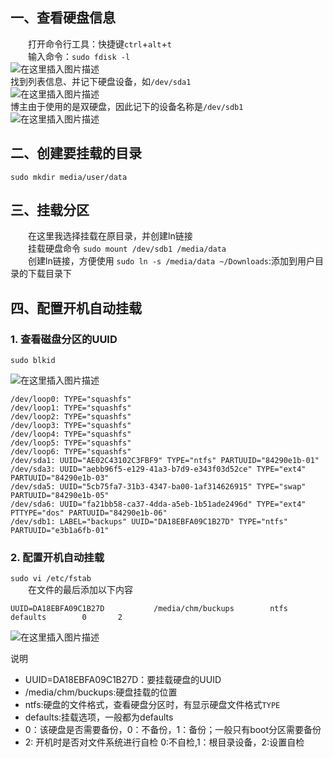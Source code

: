 ## 一、查看硬盘信息

&emsp;&emsp;打开命令行工具：快捷键`ctrl`+`alt`+`t`  
&emsp;&emsp;输入命令：`sudo fdisk -l`  
![在这里插入图片描述](https://img-blog.csdnimg.cn/20190427130838752.png)  
找到列表信息、并记下硬盘设备，如`/dev/sda1`  
![在这里插入图片描述](https://img-blog.csdnimg.cn/20190427130909559.png)  
博主由于使用的是双硬盘，因此记下的设备名称是`/dev/sdb1`  
![在这里插入图片描述](https://img-blog.csdnimg.cn/20190427131535118.png)  
## 二、创建要挂载的目录

`sudo mkdir media/user/data`  
## 三、挂载分区

&emsp;&emsp;在这里我选择挂载在原目录，并创建ln链接  
&emsp;&emsp;挂载硬盘命令
`sudo mount /dev/sdb1 /media/data`  
&emsp;&emsp;创建ln链接，方便使用
`sudo ln -s /media/data ~/Downloads`:添加到用户目录的下载目录下

## 四、配置开机自动挂载
### 1. 查看磁盘分区的UUID
`sudo blkid`  

![在这里插入图片描述](https://img-blog.csdnimg.cn/20190427132635611.png?x-oss-process=image/watermark,type_ZmFuZ3poZW5naGVpdGk,shadow_10,text_aHR0cHM6Ly9ibG9nLmNzZG4ubmV0L3FxXzI1NTk4NDUz,size_16,color_FFFFFF,t_70)  
```aidl
/dev/loop0: TYPE="squashfs"
/dev/loop1: TYPE="squashfs"
/dev/loop2: TYPE="squashfs"
/dev/loop3: TYPE="squashfs"
/dev/loop4: TYPE="squashfs"
/dev/loop5: TYPE="squashfs"
/dev/loop6: TYPE="squashfs"
/dev/sda1: UUID="AE02C43102C3FBF9" TYPE="ntfs" PARTUUID="84290e1b-01"
/dev/sda3: UUID="aebb96f5-e129-41a3-b7d9-e343f03d52ce" TYPE="ext4" PARTUUID="84290e1b-03"
/dev/sda5: UUID="5cb75fa7-31b3-4347-ba00-1af314626915" TYPE="swap" PARTUUID="84290e1b-05"
/dev/sda6: UUID="fa21bb58-ca37-4dda-a5eb-1b51ade2496d" TYPE="ext4" PTTYPE="dos" PARTUUID="84290e1b-06"
/dev/sdb1: LABEL="backups" UUID="DA18EBFA09C1B27D" TYPE="ntfs" PARTUUID="e3b1a6fb-01"

```
### 2. 配置开机自动挂载
`sudo vi /etc/fstab`  
&emsp;&emsp;在文件的最后添加以下内容
```aidl
UUID=DA18EBFA09C1B27D           /media/chm/buckups        ntfs    defaults        0       2
```

![在这里插入图片描述](https://img-blog.csdnimg.cn/20190427133319859.png?x-oss-process=image/watermark,type_ZmFuZ3poZW5naGVpdGk,shadow_10,text_aHR0cHM6Ly9ibG9nLmNzZG4ubmV0L3FxXzI1NTk4NDUz,size_16,color_FFFFFF,t_70)  

说明
- UUID=DA18EBFA09C1B27D：要挂载硬盘的UUID
- /media/chm/buckups:硬盘挂载的位置
- ntfs:硬盘的文件格式，查看硬盘分区时，有显示硬盘文件格式`TYPE`
- defaults:挂载选项，一般都为defaults
- 0：该硬盘是否需要备份，0：不备份，1：备份；一般只有boot分区需要备份
- 2: 开机时是否对文件系统进行自检 0:不自检,1：根目录设备，2:设置自检    
